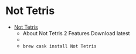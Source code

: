 # Not Tetris
- [Not Tetris](https://stabyourself.net/nottetris2/)
  -  About Not Tetris 2 Features Download latest
  - 
  - `brew cask install Not Tetris`
